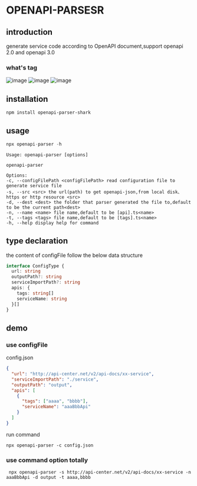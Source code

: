 # OPENAPI-PARSESR

## introduction

generate service code according to OpenAPI document,support openapi 2.0 and openapi 3.0

### what's tag

![image](https://i.imgur.com/QzoWf7U.jpeg)
![image](https://i.imgur.com/V6Dv0mR.jpg)
![image](https://i.imgur.com/RnkJCMI.jpg)

## installation

```shell
npm install openapi-parser-shark
```

## usage

```js
npx openapi-parser -h
```

```shell
Usage: openapi-parser [options]

openapi-parser

Options:
-c, --configFilePath <configFilePath> read configuration file to generate service file
-s, --src <src> the url(path) to get openapi-json,from local disk、https or http resource <src>
-d, --dest <dest> the folder that parser generated the file to,default to be the current path<dest>
-n, --name <name> file name,default to be [api].ts<name>
-t, --tags <tags> file name,default to be [tags].ts<name>
-h, --help display help for command
```

## type declaration

the content of configFile follow the below data structure

```typescript
interface ConfigType {
  url: string
  outputPath?: string
  serviceImportPath?: string
  apis: {
    tags: string[]
    serviceName: string
  }[]
}
```

## demo

### use configFile

config.json

```json
{
  "url": "http://api-center.net/v2/api-docs/xx-service",
  "serviceImportPath": "./service",
  "outputPath": "output",
  "apis": [
    {
      "tags": ["aaaa", "bbbb"],
      "serviceName": "aaaBbbApi"
    }
  ]
}
```

run command

```
npx openapi-parser -c config.json
```

### use command option totally

```
 npx openapi-parser -s http://api-center.net/v2/api-docs/xx-service -n aaaBbbApi -d output -t aaaa,bbbb
```
